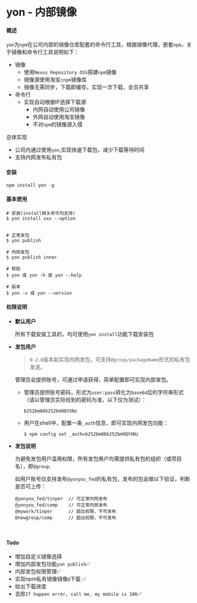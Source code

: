 # yon - 内部镜像
#### 概述

`yon`为`npm`在公司内部的镜像仓库配套的命令行工具，根据镜像代理，嵌套`npm`，关于镜像和命令行工具说明如下：

* 镜像
  * 使用`Nexus Repository OSS`搭建`npm`镜像
  * 镜像源使用淘宝`cnpm`镜像库
  * 镜像无需同步，下载即缓存，实现一次下载，全员共享
* 命令行
  * 实现自动根据IP选择下载源
    * 内网自动使用公司镜像
    * 外网自动使用淘宝镜像
    * 不对`npm`的镜像源入侵

总体实现

* 公司内通过使用`yon`,实现快速下载包，减少下载等待时间
* 支持内网发布私有包



####  安装

```
npm install yon -g
```



#### 基本使用

```
# 安装(install相关命令均支持)
$ yon install xxx --option


# 正常发包
$ yon publish

# 内网发包
$ yon publish inner

# 帮助
$ yon 或 yon -h 或 yon --help

# 版本
$ yon -v 或 yon --version
```



#### 权限说明

* **默认用户**

  所有下载安装工具的，均可使用`yon install`功能下载安装包

* **发包用户**

  > `0.2.0`版本起实现内网发包，可支持`@group/packageName`形式的私有包发送。

  管理员会提供账号，可通过申请获得，简单配置即可实现内部发包。

  * 管理员提供账号密码，形式为`user:pass`转化为`base64`后的字符串形式（请以管理员实际给到的密码为准，以下仅为测试）：

    ```
    b252bm86b252bm9QYXNz
    ```

  * 用户在shell中，配置一条`_auth`信息，即可实现内网发包功能：

    ```
    $ npm config set _auth=b252bm86b252bm9QYXNz
    ```

* **发包说明**

  为避免发包用户滥用权限，所有发包用户均需提供私有包的组织（或项目名），即`@group`.

  如用户账号仅支持发布`@yonyou_fed`的私有包，发布的包会做以下验证，判断是否可上传：

  ```
  @yonyou_fed/tinper  // 可正常内网发布
  @yonyou_fed/comp    // 可正常内网发布 
  @mywork/tinper      // 超出权限，不可发布
  @newgroup/comp      // 超出权限，不可发布
  ```

  ​

#### Todo

* 增加自定义镜像选择
* 增加内部发包功能`yon publish`✅
* 内部发包权限管理✅
* 实现npm私有镜像镜像`@`下载 ✅
* 给出下载进度
* 去除`If happen error, call me, my mobile is 186`✅